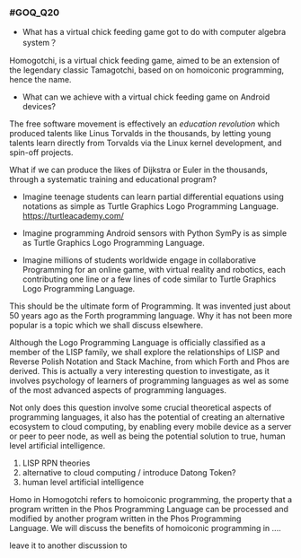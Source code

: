 ### #GOQ_Q20
- What has a virtual chick feeding game got to do with computer algebra system？

Homogotchi, is a virtual chick feeding game, aimed to be an extension of the legendary classic Tamagotchi, based on on homoiconic programming, hence the name.

- What can we achieve with a virtual chick feeding game on Android devices?

<!--
:: Need to explain goals that readers can understand like this. 
-->

The free software movement is effectively an _education revolution_ which produced talents like Linus Torvalds in the thousands, by letting young talents learn directly from Torvalds via the Linux kernel development, and spin-off projects.

What if we can produce the likes of Dijkstra or Euler in the thousands, through a systematic training and educational program?

<!--
Need educationists to collaborate to define goals and syllabus, based on homoiconism.
-->

+ Imagine teenage students can learn partial differential equations using notations as simple as Turtle Graphics Logo Programming Language. https://turtleacademy.com/

+ Imagine programming Android sensors with Python SymPy is as simple as Turtle Graphics Logo Programming Language.

+ Imagine millions of students worldwide engage in collaborative Programming for an online game, with virtual reality and robotics, each contributing one line or a few lines of code similar to Turtle Graphics Logo Programming Language.

This should be the ultimate form of Programming. It was invented just about 50 years ago as the Forth programming language. Why it has not been more popular is a topic which we shall discuss elsewhere. 

Although the Logo Programming Language is officially classified as a member of the LISP family, we shall  explore the relationships of LISP and Reverse Polish Notation and Stack Machine, from which Forth and Phos are derived. This is actually a very interesting question to investigate, as it involves psychology of learners of programming languages as wel as some of the most advanced aspects of programming languages.

Not only does this question involve some crucial theoretical aspects of programming languages, it also has the potential of creating an alternative ecosystem to cloud computing, by enabling every mobile device as a server or peer to peer node, as well as being the potential solution to true, human level artificial intelligence.

1. LISP RPN theories
2. alternative to cloud computing / introduce Datong Token?
3. human level artificial intelligence

Homo in Homogotchi refers to homoiconic programming, the property that a program written in the Phos Programming Language can be processed and modified by another program written in the Phos Programming Language. We will discuss the benefits of homoiconic programming in ....


leave it to another discussion to
